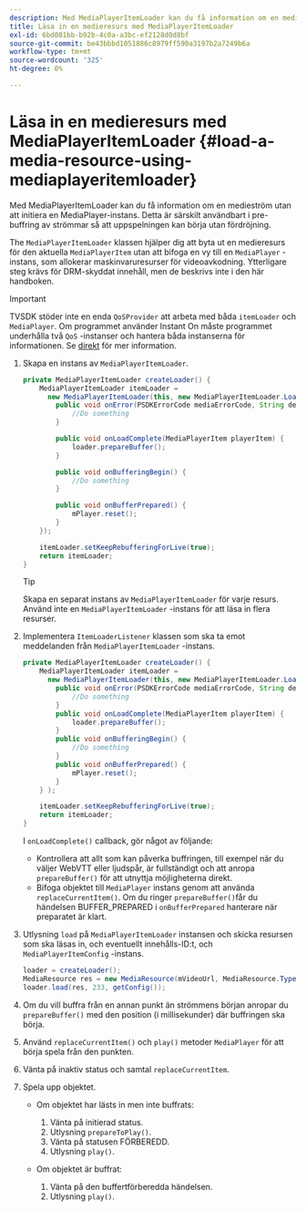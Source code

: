 ```yaml
---
description: Med MediaPlayerItemLoader kan du få information om en medieström utan att initiera en MediaPlayer-instans. Detta är särskilt användbart i pre-buffring av strömmar så att uppspelningen kan börja utan fördröjning.
title: Läsa in en medieresurs med MediaPlayerItemLoader
exl-id: 6bd081bb-b92b-4c0a-a3bc-ef2128d0d8bf
source-git-commit: be43bbbd1051886c8979ff590a3197b2a7249b6a
workflow-type: tm+mt
source-wordcount: '325'
ht-degree: 0%

---
```


# Läsa in en medieresurs med MediaPlayerItemLoader {#load-a-media-resource-using-mediaplayeritemloader}

Med MediaPlayerItemLoader kan du få information om en medieström utan att initiera en MediaPlayer-instans. Detta är särskilt användbart i pre-buffring av strömmar så att uppspelningen kan börja utan fördröjning.

The `MediaPlayerItemLoader` klassen hjälper dig att byta ut en medieresurs för den aktuella `MediaPlayerItem` utan att bifoga en vy till en `MediaPlayer` -instans, som allokerar maskinvaruresurser för videoavkodning. Ytterligare steg krävs för DRM-skyddat innehåll, men de beskrivs inte i den här handboken.

>[!IMPORTANT]
>
>TVSDK stöder inte en enda `QoSProvider` att arbeta med båda `itemLoader` och `MediaPlayer`. Om programmet använder Instant On måste programmet underhålla två `QoS` -instanser och hantera båda instanserna för informationen. Se  [direkt](../../content-playback-options/buffering-configuration/c-psdk-android-2.7-instant-on.md) för mer information.

1. Skapa en instans av `MediaPlayerItemLoader`.

   ```java
   private MediaPlayerItemLoader createLoader() { 
       MediaPlayerItemLoader itemLoader =   
         new MediaPlayerItemLoader(this, new MediaPlayerItemLoader.LoaderListener() { 
           public void onError(PSDKErrorCode mediaErrorCode, String description) { 
               //Do something 
           } 
   
           public void onLoadComplete(MediaPlayerItem playerItem) { 
               loader.prepareBuffer(); 
           } 
   
           public void onBufferingBegin() { 
               //Do something 
           } 
   
           public void onBufferPrepared() { 
               mPlayer.reset(); 
           }  
       }); 
   
       itemLoader.setKeepRebufferingForLive(true); 
       return itemLoader; 
   } 
   ```

   >[!TIP]
   >
   >Skapa en separat instans av `MediaPlayerItemLoader` för varje resurs. Använd inte en `MediaPlayerItemLoader` -instans för att läsa in flera resurser.

1. Implementera `ItemLoaderListener` klassen som ska ta emot meddelanden från `MediaPlayerItemLoader` -instans.

   ```java
   private MediaPlayerItemLoader createLoader() { 
       MediaPlayerItemLoader itemLoader =   
         new MediaPlayerItemLoader(this, new MediaPlayerItemLoader.LoaderListener() { 
           public void onError(PSDKErrorCode mediaErrorCode, String description) { 
               //Do something 
           } 
           public void onLoadComplete(MediaPlayerItem playerItem) { 
               loader.prepareBuffer(); 
           } 
           public void onBufferingBegin() { 
               //Do something 
           } 
           public void onBufferPrepared() { 
               mPlayer.reset(); 
           }  
       } ); 
   
       itemLoader.setKeepRebufferingForLive(true); 
       return itemLoader; 
   }
   ```

   I `onLoadComplete()` callback, gör något av följande:

   * Kontrollera att allt som kan påverka buffringen, till exempel när du väljer WebVTT eller ljudspår, är fullständigt och att anropa `prepareBuffer()` för att utnyttja möjligheterna direkt.
   * Bifoga objektet till `MediaPlayer` instans genom att använda `replaceCurrentItem()`.
   Om du ringer `prepareBuffer()`får du händelsen BUFFER_PREPARED i `onBufferPrepared` hanterare när preparatet är klart.

1. Utlysning `load` på `MediaPlayerItemLoader` instansen och skicka resursen som ska läsas in, och eventuellt innehålls-ID:t, och `MediaPlayerItemConfig` -instans.

   ```java
   loader = createLoader(); 
   MediaResource res = new MediaResource(mVideoUrl, MediaResource.Type.HLS, metadata); 
   loader.load(res, 233, getConfig());
   ```

1. Om du vill buffra från en annan punkt än strömmens början anropar du `prepareBuffer()` med den position (i millisekunder) där buffringen ska börja.
1. Använd `replaceCurrentItem()` och `play()` metoder `MediaPlayer` för att börja spela från den punkten.
1. Vänta på inaktiv status och samtal `replaceCurrentItem`.
1. Spela upp objektet.

   * Om objektet har lästs in men inte buffrats:

      1. Vänta på initierad status.
      1. Utlysning `prepareToPlay()`.
      1. Vänta på statusen FÖRBEREDD.
      1. Utlysning `play()`.
   * Om objektet är buffrat:

      1. Vänta på den buffertförberedda händelsen.
      1. Utlysning `play()`.
